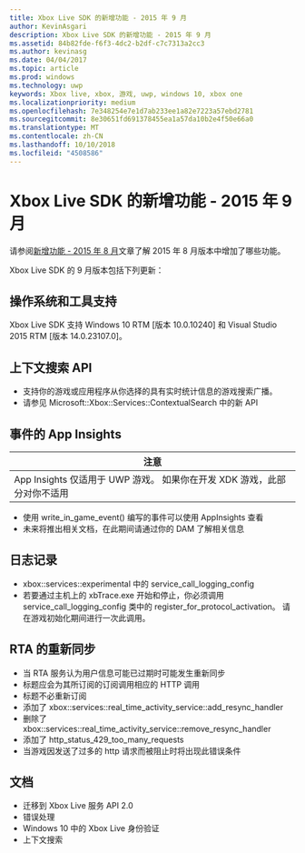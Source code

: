 ```yaml
---
title: Xbox Live SDK 的新增功能 - 2015 年 9 月
author: KevinAsgari
description: Xbox Live SDK 的新增功能 - 2015 年 9 月
ms.assetid: 84b82fde-f6f3-4dc2-b2df-c7c7313a2cc3
ms.author: kevinasg
ms.date: 04/04/2017
ms.topic: article
ms.prod: windows
ms.technology: uwp
keywords: Xbox live, xbox, 游戏, uwp, windows 10, xbox one
ms.localizationpriority: medium
ms.openlocfilehash: 7e348254e7e1d7ab233ee1a82e7223a57ebd2781
ms.sourcegitcommit: 8e30651fd691378455ea1a57da10b2e4f50e66a0
ms.translationtype: MT
ms.contentlocale: zh-CN
ms.lasthandoff: 10/10/2018
ms.locfileid: "4508586"
---
```

# <a name="whats-new-for-the-xbox-live-sdk---september-2015"></a>Xbox Live SDK 的新增功能 - 2015 年 9 月

请参阅[新增功能 - 2015 年 8 月](1508-whats-new.md)文章了解 2015 年 8 月版本中增加了哪些功能。

Xbox Live SDK 的 9 月版本包括下列更新：

## <a name="os-and-tool-support"></a>操作系统和工具支持 ##
Xbox Live SDK 支持 Windows 10 RTM [版本 10.0.10240] 和 Visual Studio 2015 RTM [版本 14.0.23107.0]。

## <a name="contextual-search-apis"></a>上下文搜索 API
* 支持你的游戏或应用程序从你选择的具有实时统计信息的游戏搜索广播。
* 请参见 Microsoft::Xbox::Services::ContextualSearch 中的新 API

## <a name="app-insights-for-events"></a>事件的 App Insights

| 注意 |
|------|
| App Insights 仅适用于 UWP 游戏。  如果你在开发 XDK 游戏，此部分对你不适用 |

<p/>

* 使用 write_in_game_event() 编写的事件可以使用 AppInsights 查看
* 未来将推出相关文档，在此期间请通过你的 DAM 了解相关信息

## <a name="logging"></a>日志记录
* xbox::services::experimental 中的 service_call_logging_config
* 若要通过主机上的 xbTrace.exe 开始和停止，你必须调用 service_call_logging_config 类中的 register_for_protocol_activation。  请在游戏初始化期间进行一次此调用。

## <a name="resync-for-rta"></a>RTA 的重新同步
* 当 RTA 服务认为用户信息可能已过期时可能发生重新同步
* 标题应会为其所订阅的订阅调用相应的 HTTP 调用
* 标题不必重新订阅
* 添加了 xbox::services::real_time_activity_service::add_resync_handler
* 删除了 xbox::services::real_time_activity_service::remove_resync_handler
* 添加了 http_status_429_too_many_requests
* 当游戏因发送了过多的 http 请求而被阻止时将出现此错误条件

## <a name="documentation"></a>文档
* 迁移到 Xbox Live 服务 API 2.0
* 错误处理
* Windows 10 中的 Xbox Live 身份验证
* 上下文搜索
